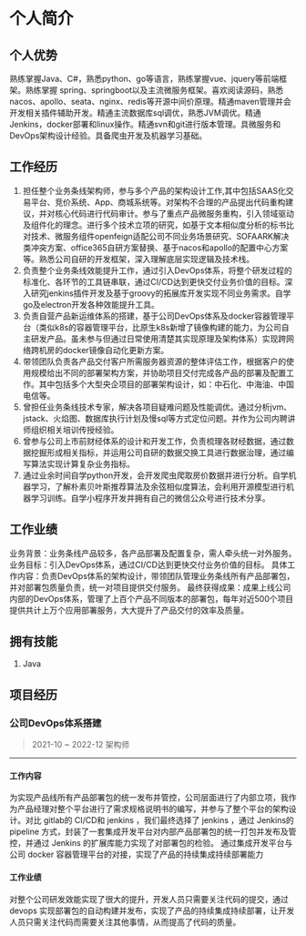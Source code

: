 # 个人简介

## 个人优势

熟练掌握Java、C#，熟悉python、go等语言，熟练掌握vue、jquery等前端框架。熟练掌握 spring、springboot以及主流微服务框架。喜欢阅读源码，熟悉 nacos、apollo、seata、nginx、redis等开源中间价原理。精通maven管理并会开发相关插件辅助开发。精通主流数据库sql调优，熟悉JVM调优。精通Jenkins，docker部署和linux操作。精通svn和git进行版本管理。具微服务和DevOps架构设计经验。具备爬虫开发及机器学习基础。

## 工作经历

1. 担任整个业务条线架构师，参与多个产品的架构设计工作,其中包括SAAS化交易平台、竞价系统、App、商城系统等。对架构不合理的产品提出代码重构建议，并对核心代码进行代码审计。参与了重点产品微服务重构，引入领域驱动及组件化的理念。进行多个技术立项的研究，如基于文本相似度分析的标书比对技术、微服务组件openfeign适配公司不同业务场景研究、SOFAARK解决类冲突方案、office365自研方案替换、基于nacos和apollo的配置中心方案等。熟悉公司自研的开发框架，深入理解底层实现逻辑及技术栈。
1. 负责整个业务条线效能提升工作，通过引入DevOps体系，将整个研发过程的标准化、各环节的工具链串联，通过CI/CD达到更快交付业务价值的目标。深入研究jenkins插件开发及基于groovy的拓展库开发实现不同业务需求。自学go及electron开发各种效能提升工具。
1. 负责自营产品新运维体系的搭建，基于公司DevOps体系及docker容器管理平台（类似k8s的容器管理平台，比原生k8s新增了镜像构建的能力，为公司自主研发产品。虽未参与但通过日常使用清楚其实现原理及架构体系）实现跨网络跨机房的docker镜像自动化更新方案。
1. 带领团队负责各产品交付客户所需服务器资源的整体评估工作，根据客户的使用规模给出不同的部署架构方案，并协助项目交付完成各产品的部署及配置工作。其中包括多个大型央企项目的部署架构设计，如：中石化、中海油、中国电信等。
1. 曾担任业务条线技术专家，解决各项目疑难问题及性能调优。通过分析jvm、jstack、火焰图、数据库执行计划及慢sql等方式定位问题。并作为公司内聘讲师组织相关培训传授经验。
1. 曾参与公司上市前财经体系的设计和开发工作，负责梳理各财经数据，通过数据挖掘形成相关指标，并运用公司自研的数据交换工具进行数据治理，通过编写算法实现计算复杂业务指标。
1. 通过业余时间自学python开发，会开发爬虫爬取房价数据并进行分析。自学机器学习，了解朴素贝叶斯推荐算法及余弦相似度算法，会利用开源模型进行机器学习训练。自学小程序开发并拥有自己的微信公众号进行技术分享。

## 工作业绩

业务背景：业务条线产品较多，各产品部署及配置复杂，需人牵头统一对外服务。
业务目标：引入DevOps体系，通过CI/CD达到更快交付业务价值的目标。
具体工作内容：负责DevOps体系的架构设计，带领团队管理业务条线所有产品部署包，并对部署包质量负责，统一对项目提供交付服务。
最终获得成果：成果上线公司内部的DevOps体系，管理了上百个产品不同版本的部署包，每年对近500个项目提供共计上万个应用部署服务，大大提升了产品交付的效率及质量。

## 拥有技能

1. Java

## 项目经历

### 公司DevOps体系搭建

> 2021-10 ~ 2022-12 架构师
---

#### **工作内容**

为实现产品线所有产品部署包的统一发布并管控，公司层面进行了内部立项，我作为产品经理对整个平台进行了需求规格说明书的编写，并参与了整个平台的架构设计。对比 gitlab的 CI/CD和 jenkins ，我们最终选择了 jenkins ，通过 Jenkins的 pipeline 方式，封装了一套集成开发平台对内部产品部署包的统一打包并发布及管控，并通过 Jenkins 的扩展库能力实现了对部署包的检验。
通过集成开发平台与公司 docker 容器管理平台的对接，实现了产品的持续集成持续部署能力

#### **工作业绩**

对整个公司研发效能实现了很大的提升，开发人员只需要关注代码的提交，通过 devops 实现部署包的自动构建并发布，实现了产品的持续集成持续部署，让开发人员只需关注代码而需要关注其他事情，从而提高了代码的质量。

